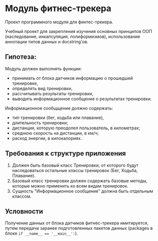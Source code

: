 # Модуль фитнес-трекера

Проект программного модуля для финтес-трекера.

Учебный проект для закрепления изучения основных принципов ООП (наследование, инкапсуляция, полиформизмов),
использование аннотации типов данных и docstring'ов.

## Гипотеза:

Модуль должен выполнять функции:

- принимать от блока датчиков информацию о прошедшей тренировке,
- определять вид тренировки,
- рассчитывать результаты тренировки,
- выводить информационное сообщение о результатах тренировки.

Информационное сообщщение должно содержать:

- тип тренировки (бег, ходьба или плавание),
- длительность тренировки;
- дистанция, которую преодолел пользователь, в километрах;
- среднюю скорость на дистанции, в км/ч;
- расход энергии, в килокалориях.

## Требования к структуре приложения

1. Должен быть базовый класс Тренировки, от которого будут наследоваться остальные классы тренировок (Бег, Ходьба, Плавание).
2. Базовый класс тренировки должен содержать базовые методы, которые можно применить ко всем видам тренировок.
3. Сущность "Информационное сообщение" должна быть отдельным классом.

## Условности

Получение данных от блока датчиков фитнес-трекера имитируется, путем передачи заранее подготовленных пакетов данных (packages в блоке `if __name__ == '__main__':`).